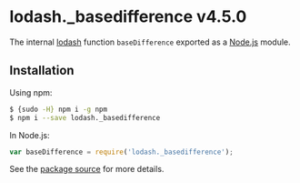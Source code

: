 # lodash._basedifference v4.5.0

The internal [lodash](https://lodash.com/) function `baseDifference` exported as a [Node.js](https://nodejs.org/) module.

## Installation

Using npm:
```bash
$ {sudo -H} npm i -g npm
$ npm i --save lodash._basedifference
```

In Node.js:
```js
var baseDifference = require('lodash._basedifference');
```

See the [package source](https://github.com/lodash/lodash/blob/4.5.0-npm-packages/lodash._basedifference) for more details.
